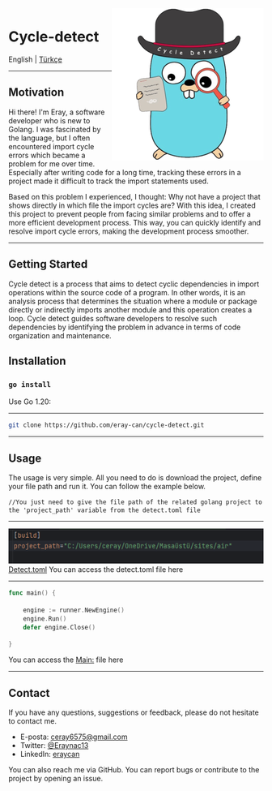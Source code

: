 <img src="docs/cycle-detect.png" align="right" width="300" height="300"/>

# Cycle-detect

English | [Türkçe](README-tr_tr.md) 
___
## Motivation
Hi there! I'm Eray, a software developer who is new to Golang. I was fascinated by the language, but I often encountered import cycle errors which became a problem for me over time. Especially after writing code for a long time, tracking these errors in a project made it difficult to track the import statements used.

Based on this problem I experienced, I thought: Why not have a project that shows directly in which file the import cycles are? With this idea, I created this project to prevent people from facing similar problems and to offer a more efficient development process. This way, you can quickly identify and resolve import cycle errors, making the development process smoother.
___
## Getting Started
Cycle detect is a process that aims to detect cyclic dependencies in import operations within the source code of a program. In other words, it is an analysis process that determines the situation where a module or package directly or indirectly imports another module and this operation creates a loop. Cycle detect guides software developers to resolve such dependencies by identifying the problem in advance in terms of code organization and maintenance.

## Installation

###  `go install`
Use Go 1.20:
___

```bash
git clone https://github.com/eray-can/cycle-detect.git
```


___
## Usage
The usage is very simple. All you need to do is download the project, define your file path and run it. You can follow the example below.

```
//You just need to give the file path of the related golang project to the 'project_path' variable from the detect.toml file
```
___

![img.png](docs%2Fimg.png)
[Detect.toml](./detect.toml) You can access the detect.toml file here

___

```go
func main() {

    engine := runner.NewEngine()
    engine.Run()
    defer engine.Close()

}
```
You can access the [Main:](./main.go)  file here
___
## Contact
If you have any questions, suggestions or feedback, please do not hesitate to contact me.

- E-posta: ceray6575@gmail.com
- Twitter: [@Eraynac13](https://twitter.com/Eraynac13)
- LinkedIn: [eraycan](https://www.linkedin.com/in/eraycan/)


You can also reach me via GitHub. You can report bugs or contribute to the project by opening an issue.
